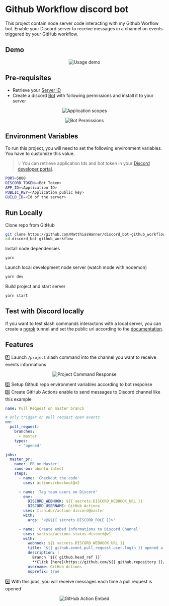 # Github Workflow discord bot

This project contain node server code interacting with my Github Worflow bot. Enable your Discord server to receive messages in a channel on events triggered by your GitHub workflow.

## Demo

<div style="text-align:center;">

![Usage demo](https://i.imgur.com/sp5Ss5A.gif)

</div>

## Pre-requisites

- Retrieve your [Server ID](https://support.discord.com/hc/en-us/articles/206346498-Where-can-I-find-my-User-Server-Message-ID- 'Discord article to get a server ID')
- Create a discord [Bot](https://discord.com/developers/docs/getting-started#creating-an-app 'Discord documentation to create a bot') with following permissions and install it to your server

 <div style="text-align:center;">

![Application scopes](https://i.imgur.com/tFoYpzT.png)

</div>

<div style="text-align:center;">

![Bot Permissions](https://i.imgur.com/ZW72EPS.png)

</div>

## Environment Variables

To run this project, you will need to set the following environment variables. You have to customize this value.

> 💡 You can retrieve application Ids and bot token in your [Discord developer portal](https://discord.com/developers/applications 'Discord developers portal').

```bash
PORT=5000
DISCORD_TOKEN=<Bot Token>
APP_ID=<Application ID>
PUBLIC_KEY=<Application public key>
GUILD_ID=<Id of the server>
```

## Run Locally

Clone repo from GitHub

```bash
git clone https://github.com/MatthiasWanner/discord_bot-github_workflow.git
cd discord_bot-github_workflow
```

Install node dependencies

```bash
yarn
```

Launch local development node server (watch mode with nodemon)

```bash
yarn dev
```

Build project and start server

```bash
yarn start
```

## Test with Discord locally

If you want to test slash commands interactons with a local server, you can create a [ngrok](https://ngrok.com/ 'Ngrock website url') tunnel and set the public url according to the [documentation](https://discord.com/developers/docs/getting-started#adding-interaction-endpoint-url 'Discord documentation to set interactions').

## Features

1️⃣ Launch `/project` slash command into the channel you want to receive events informations

<div style="text-align:center;">

![Project Command Response](https://i.imgur.com/9ma3b1F.png)

</div>

2️⃣ Setup Github repo environment variables according to bot response  
3️⃣ Create GitHub Actions enable to send messages to Discord channel like this example

```yaml
name: Pull Request on master branch

# only trigger on pull request open events
on:
  pull_request:
    branches:
      - master
    types:
      - 'opened'

jobs:
  master_pr:
    name: 'PR on Master'
    runs-on: ubuntu-latest
    steps:
      - name: 'Checkout the code'
        uses: actions/checkout@v2

      - name: 'Tag team users on Discord'
        env:
          DISCORD_WEBHOOK: ${{ secrets.DISCORD_WEBHOOK_URL }}
          DISCORD_USERNAME: GitHub Actions
        uses: Ilshidur/action-discord@master
        with:
          args: '<@&${{ secrets.DISCORD_ROLE }}>'

      - name: 'Create embed informations to Discord Channel'
        uses: sarisia/actions-status-discord@v1
        with:
          webhook: ${{ secrets.DISCORD_WEBHOOK_URL }}
          title: '${{ github.event.pull_request.user.login }} opened a PR on ${{ github.base_ref }} ✨'
          description: |
            Branch `${{ github.head_ref }}`
            **Click [here](https://github.com/${{ github.repository }}/pull/${{ github.event.number }} "GitHub PR link") to review!**
          username: GitHub Actions
          noprefix: true
```

4️⃣ With this jobs, you will receive messages each time a pull request is opened

<div style="text-align:center;">

![GitHub Action Embed](https://i.imgur.com/okEW4K9.png)

</div>
